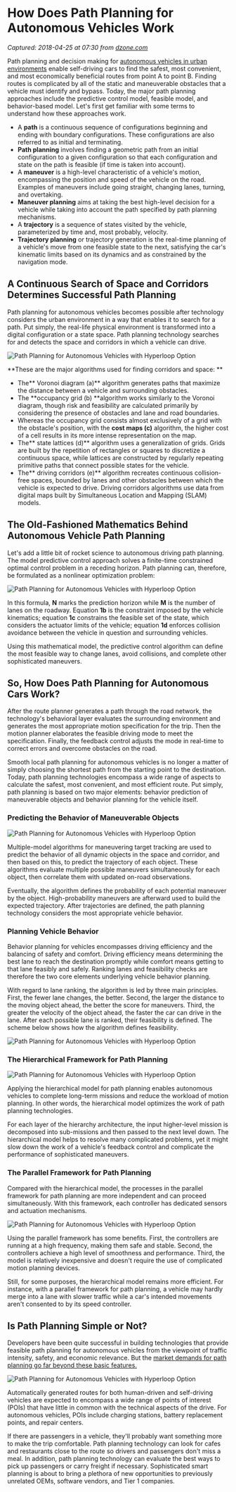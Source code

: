 # How Does Path Planning for Autonomous Vehicles Work

_Captured: 2018-04-25 at 07:30 from [dzone.com](https://dzone.com/articles/how-does-path-planning-for-autonomous-vehicles-wor?edition=375219&utm_source=Zone+Newsletter&utm_medium=email&utm_campaign=iot+2018-04-24)_

Path planning and decision making for [autonomous vehicles in urban environments](https://www.intellias.com/the-emerging-future-of-autonomus-driving/) enable self-driving cars to find the safest, most convenient, and most economically beneficial routes from point A to point B. Finding routes is complicated by all of the static and maneuverable obstacles that a vehicle must identify and bypass. Today, the major path planning approaches include the predictive control model, feasible model, and behavior-based model. Let's first get familiar with some terms to understand how these approaches work.

  * A **path** is a continuous sequence of configurations beginning and ending with boundary configurations. These configurations are also referred to as initial and terminating.
  * **Path planning** involves finding a geometric path from an initial configuration to a given configuration so that each configuration and state on the path is feasible (if time is taken into account).
  * A **maneuver** is a high-level characteristic of a vehicle's motion, encompassing the position and speed of the vehicle on the road. Examples of maneuvers include going straight, changing lanes, turning, and overtaking.
  * **Maneuver planning** aims at taking the best high-level decision for a vehicle while taking into account the path specified by path planning mechanisms.
  * A **trajectory** is a sequence of states visited by the vehicle, parameterized by time and, most probably, velocity.
  * **Trajectory planning** or trajectory generation is the real-time planning of a vehicle's move from one feasible state to the next, satisfying the car's kinematic limits based on its dynamics and as constrained by the navigation mode.

## A Continuous Search of Space and Corridors Determines Successful Path Planning

Path planning for autonomous vehicles becomes possible after technology considers the urban environment in a way that enables it to search for a path. Put simply, the real-life physical environment is transformed into a digital configuration or a state space. Path planning technology searches for and detects the space and corridors in which a vehicle can drive.

![Path Planning for Autonomous Vehicles with Hyperloop Option](https://s3-eu-west-1.amazonaws.com/elasticbeanstalk-eu-west-1-981246043789/wp-content/uploads/2018/03/16105848/Cars.jpg)

**These are the major algorithms used for finding corridors and space: **

  * The** Voronoi diagram (a)** algorithm generates paths that maximize the distance between a vehicle and surrounding obstacles.
  * The **occupancy grid (b) **algorithm works similarly to the Voronoi diagram, though risk and feasibility are calculated primarily by considering the presence of obstacles and lane and road boundaries.
  * Whereas the occupancy grid consists almost exclusively of a grid with the obstacle's position, with the **cost maps (c)** algorithm, the higher cost of a cell results in its more intense representation on the map.
  * The** state lattices (d)** algorithm uses a generalization of grids. Grids are built by the repetition of rectangles or squares to discretize a continuous space, while lattices are constructed by regularly repeating primitive paths that connect possible states for the vehicle.
  * The** driving corridors (e)** algorithm recreates continuous collision-free spaces, bounded by lanes and other obstacles between which the vehicle is expected to drive. Driving corridors algorithms use data from digital maps built by Simultaneous Location and Mapping (SLAM) models.

## The Old-Fashioned Mathematics Behind Autonomous Vehicle Path Planning

Let's add a little bit of rocket science to autonomous driving path planning. The model predictive control approach solves a finite-time constrained optimal control problem in a receding horizon. Path planning can, therefore, be formulated as a nonlinear optimization problem:

![Path Planning for Autonomous Vehicles with Hyperloop Option](https://s3-eu-west-1.amazonaws.com/elasticbeanstalk-eu-west-1-981246043789/wp-content/uploads/2018/03/16110049/formula.png)

In this formula, **N** marks the prediction horizon while **M** is the number of lanes on the roadway. Equation **1b** is the constraint imposed by the vehicle kinematics; equation **1c** constrains the feasible set of the state, which considers the actuator limits of the vehicle; equation **1d** enforces collision avoidance between the vehicle in question and surrounding vehicles.

Using this mathematical model, the predictive control algorithm can define the most feasible way to change lanes, avoid collisions, and complete other sophisticated maneuvers.

## So, How Does Path Planning for Autonomous Cars Work?

After the route planner generates a path through the road network, the technology's behavioral layer evaluates the surrounding environment and generates the most appropriate motion specification for the trip. Then the motion planner elaborates the feasible driving mode to meet the specification. Finally, the feedback control adjusts the mode in real-time to correct errors and overcome obstacles on the road.

Smooth local path planning for autonomous vehicles is no longer a matter of simply choosing the shortest path from the starting point to the destination. Today, path planning technologies encompass a wide range of aspects to calculate the safest, most convenient, and most efficient route. Put simply, path planning is based on two major elements: behavior prediction of maneuverable objects and behavior planning for the vehicle itself.

### Predicting the Behavior of Maneuverable Objects

![Path Planning for Autonomous Vehicles with Hyperloop Option](https://s3-eu-west-1.amazonaws.com/elasticbeanstalk-eu-west-1-981246043789/wp-content/uploads/2018/03/16110823/car-path-planning.png)

Multiple-model algorithms for maneuvering target tracking are used to predict the behavior of all dynamic objects in the space and corridor, and then based on this, to predict the trajectory of each object. These algorithms evaluate multiple possible maneuvers simultaneously for each object, then correlate them with updated on-road observations.

Eventually, the algorithm defines the probability of each potential maneuver by the object. High-probability maneuvers are afterward used to build the expected trajectory. After trajectories are defined, the path planning technology considers the most appropriate vehicle behavior.

### Planning Vehicle Behavior

Behavior planning for vehicles encompasses driving efficiency and the balancing of safety and comfort. Driving efficiency means determining the best lane to reach the destination promptly while comfort means getting to that lane feasibly and safely. Ranking lanes and feasibility checks are therefore the two core elements underlying vehicle behavior planning.

With regard to lane ranking, the algorithm is led by three main principles. First, the fewer lane changes, the better. Second, the larger the distance to the moving object ahead, the better the score for maneuvers. Third, the greater the velocity of the object ahead, the faster the car can drive in the lane. After each possible lane is ranked, their feasibility is defined. The scheme below shows how the algorithm defines feasibility.

![Path Planning for Autonomous Vehicles with Hyperloop Option](https://s3-eu-west-1.amazonaws.com/elasticbeanstalk-eu-west-1-981246043789/wp-content/uploads/2018/03/16105859/Shem.jpg)

### The Hierarchical Framework for Path Planning

![Path Planning for Autonomous Vehicles with Hyperloop Option](https://s3-eu-west-1.amazonaws.com/elasticbeanstalk-eu-west-1-981246043789/wp-content/uploads/2018/03/16111653/block.png)

Applying the hierarchical model for path planning enables autonomous vehicles to complete long-term missions and reduce the workload of motion planning. In other words, the hierarchical model optimizes the work of path planning technologies.

For each layer of the hierarchy architecture, the input higher-level mission is decomposed into sub-missions and then passed to the next level down. The hierarchical model helps to resolve many complicated problems, yet it might slow down the work of a vehicle's feedback control and complicate the performance of sophisticated maneuvers.

### The Parallel Framework for Path Planning

Compared with the hierarchical model, the processes in the parallel framework for path planning are more independent and can proceed simultaneously. With this framework, each controller has dedicated sensors and actuation mechanisms.

![Path Planning for Autonomous Vehicles with Hyperloop Option](https://s3-eu-west-1.amazonaws.com/elasticbeanstalk-eu-west-1-981246043789/wp-content/uploads/2018/03/16111648/block-3.png)

Using the parallel framework has some benefits. First, the controllers are running at a high frequency, making them safe and stable. Second, the controllers achieve a high level of smoothness and performance. Third, the model is relatively inexpensive and doesn't require the use of complicated motion planning devices.

Still, for some purposes, the hierarchical model remains more efficient. For instance, with a parallel framework for path planning, a vehicle may hardly merge into a lane with slower traffic while a car's intended movements aren't consented to by its speed controller.

## Is Path Planning Simple or Not?

Developers have been quite successful in building technologies that provide feasible path planning for autonomous vehicles from the viewpoint of traffic intensity, safety, and economic relevance. But the [market demands for path planning go far beyond these basic features.](https://www.intellias.com/automotive-highlights-furious-ascent-2017-vs-great-expectations-2018/)

![Path Planning for Autonomous Vehicles with Hyperloop Option](https://s3-eu-west-1.amazonaws.com/elasticbeanstalk-eu-west-1-981246043789/wp-content/uploads/2018/03/16111923/car-parking.png)

Automatically generated routes for both human-driven and self-driving vehicles are expected to encompass a wide range of points of interest (POIs) that have little in common with the technical aspects of the drive. For autonomous vehicles, POIs include charging stations, battery replacement points, and repair centers.

If there are passengers in a vehicle, they'll probably want something more to make the trip comfortable. Path planning technology can look for cafes and restaurants close to the route so drivers and passengers don't miss a meal. In addition, path planning technology can evaluate the best ways to pick up passengers or carry freight if necessary. Sophisticated smart planning is about to bring a plethora of new opportunities to previously unrelated OEMs, software vendors, and Tier 1 companies.
